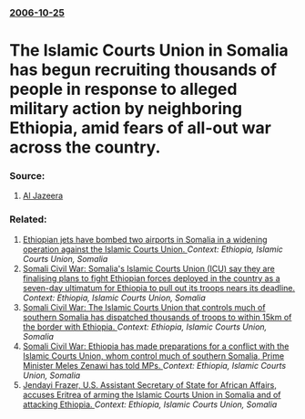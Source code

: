 ### [2006-10-25](/news/2006/10/25/index.md)

#  The Islamic Courts Union in Somalia has begun recruiting thousands of people in response to alleged military action by neighboring Ethiopia, amid fears of all-out war across the country. 




### Source:

1. [Al Jazeera](http://english.aljazeera.net/NR/exeres/284EE7A7-08AB-4709-AB2E-8FE902602254.htm)

### Related:

1. [ Ethiopian jets have bombed two airports in Somalia in a widening operation against the Islamic Courts Union. ](/news/2006/12/25/ethiopian-jets-have-bombed-two-airports-in-somalia-in-a-widening-operation-against-the-islamic-courts-union.md) _Context: Ethiopia, Islamic Courts Union, Somalia_
2. [ Somali Civil War: Somalia's Islamic Courts Union (ICU) say they are finalising plans to fight Ethiopian forces deployed in the country as a seven-day ultimatum for Ethiopia to pull out its troops nears its deadline. ](/news/2006/12/19/somali-civil-war-somalia-s-islamic-courts-union-icu-say-they-are-finalising-plans-to-fight-ethiopian-forces-deployed-in-the-country-as-a.md) _Context: Ethiopia, Islamic Courts Union, Somalia_
3. [ Somali Civil War: The Islamic Courts Union that controls much of southern Somalia has dispatched thousands of troops to within 15km of the border with Ethiopia. ](/news/2006/11/26/somali-civil-war-the-islamic-courts-union-that-controls-much-of-southern-somalia-has-dispatched-thousands-of-troops-to-within-15km-of-the.md) _Context: Ethiopia, Islamic Courts Union, Somalia_
4. [ Somali Civil War: Ethiopia has made preparations for a conflict with the Islamic Courts Union, whom control much of southern Somalia, Prime Minister Meles Zenawi has told MPs. ](/news/2006/11/23/somali-civil-war-ethiopia-has-made-preparations-for-a-conflict-with-the-islamic-courts-union-whom-control-much-of-southern-somalia-prime.md) _Context: Ethiopia, Islamic Courts Union, Somalia_
5. [ Jendayi Frazer, U.S. Assistant Secretary of State for African Affairs, accuses Eritrea of arming the Islamic Courts Union in Somalia and of attacking Ethiopia. ](/news/2006/10/19/jendayi-frazer-u-s-assistant-secretary-of-state-for-african-affairs-accuses-eritrea-of-arming-the-islamic-courts-union-in-somalia-and-of.md) _Context: Ethiopia, Islamic Courts Union, Somalia_
